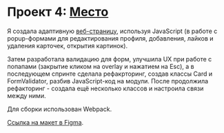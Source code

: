 # Проект 4: [Место](https://obuzmakova.github.io/mesto/)

Я создала адаптивную [веб-страницу](https://obuzmakova.github.io/mesto/), используя JavaScript (в работе с popup-формами для редактирования профиля, добавления, лайков и удаления карточек, открытия картинок).

Затем разработала валидацию для форм, улучшила UX при работе с попапами (закрытие кликом на overlay и нажатием на Esc), а в последующем спринте сделала рефакрторинг, создав классы Card и FormValidator, разбив JavaScript-код на модули. После продолжила рефакторинг - создала ещё несколько классов и настроила связи между ними.

Для сборки использован Webpack.

[Ссылка на макет в Figma](https://www.figma.com/file/StZjf8HnoeLdiXS7dYrLAh/JavaScript.-Sprint-4).


